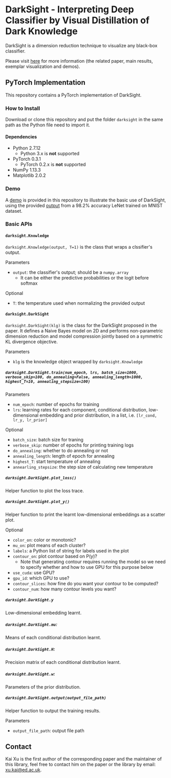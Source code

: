 # DarkSight - Interpreting Deep Classifier by Visual Distillation of Dark Knowledge

DarkSight is a dimension reduction technique to visualize any black-box classifier. 

Please visit [here](http://xuk.ai/darksight) for more information (the related paper, main results, exemplar visualization and demos).

## PyTorch Implementation

This repository contains a PyTorch implementation of DarkSight.

### How to Install

Download or clone this repository and put the folder `darksight` in the same path as the Python file need to import it.

#### Dependencies

- Python 2.7.12
  - Python 3.x is **not** supported
- PyTorch 0.3.1
  - PyTorch 0.2.x is **not** supported
- NumPy 1.13.3
- Matplotlib 2.0.2

### Demo

A [demo](https://github.com/xukai92/darksight/blob/master/demo.ipynb) is provided in this repository to illustrate the basic use of DarkSight, using the provided [output](https://github.com/xukai92/darksight/blob/master/examples/data/lenet-mnist.csv) from a 98.2% accuracy LeNet trained on MNIST dataset.

### Basic APIs

#### `darksight.Knowledge`

`darksight.Knowledge(output, T=1)` is the class that wraps a clssifier's output.

Parameters
- `output`: the classifier's output; should be a `numpy.array`
  - It can be either the predictive probabilities or the logit before softmax

Optional
- `T`: the temperature used when normalizing the provided output

#### `darksight.DarkSight`

`darksight.DarkSight(klg)` is the class for the DarkSight proposed in the paper.
It defines a Naive Bayes model on 2D and performs non-parametric dimension reduction and model compression jointly based on a symmetric KL divergence objective.

Parameters
- `klg` is the knowledge object wrapped by `darksight.Knowledge`

##### `darksight.DarkSight.train(num_epoch, lrs, batch_size=1000, verbose_skip=100, do_annealing=False, annealing_length=1000, highest_T=10, annealing_stepsize=100)`

Parameters
  - `num_epoch`: number of epochs for training
  - `lrs`: learning rates for each component, conditional distribution, low-dimensional embedding and prior distribution, in a list, i.e. `[lr_cond, lr_y, lr_prior]`

Optional
  - `batch_size`: batch size for traning
  - `verbose_skip`: number of epochs for printing training logs
  - `do_annealing`: whether to do annealing or not
  - `annealing_length`: length of epoch for annealing
  - `highest_T`: start temperature of annealing
  - `annearling_stepsize`: the step size of calculating new temperature

##### `darksight.DarkSight.plot_loss()`

Helper function to plot the loss trace.

##### `darksight.DarkSight.plot_y()`

Helper function to print the learnt low-dimensional embeddings as a scatter plot.

Optional
  - `color_on`: color or monotonic?
  - `mu_on`: plot means of each cluster?
  - `labels`: a Python list of string for labels used in the plot
  - `contour_on`: plot contour based on P(y)?
    - Note that generating contour requires running the model so we need to specify whether and how to use GPU for this purpose below
  - `use_cuda`: use GPU?
  - `gpu_id`: which GPU to use?
  - `contour_slices`: how fine do you want your contour to be computed?
  - `contour_num`: how many contour levels you want?

##### `darksight.DarkSight.y`

Low-dimensional embedding learnt.

##### `darksight.DarkSight.mu`: 

Means of each conditional distribution learnt.

##### `darksight.DarkSight.H`: 

Precision matrix of each conditional distribution learnt.

##### `darksight.DarkSight.w`: 

Parameters of the prior distribution.

##### `darksight.DarkSight.output(output_file_path)`

Helper function to output the training results.

Parameters
  - `output_file_path`: output file path

## Contact

Kai Xu is the first author of the corresponding paper and the maintainer of this library, feel free to contact him on the paper or the library by email: xu.kai@ed.ac.uk.